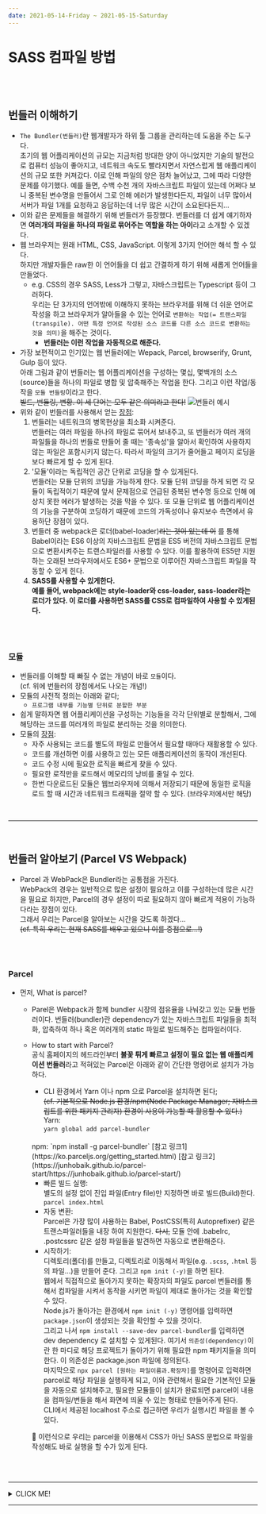 ```yaml
---
date: 2021-05-14-Friday ~ 2021-05-15-Saturday
---
```


# SASS 컴파일 방법 

<br>
<br>


## 번들러 이해하기 
- `The Bundler(번들러)`란 웹개발자가 하위 툴 그룹을 관리하는데 도움을 주는 도구다.   
초기의 웹 어플리케이션의 규모는 지금처럼 방대한 양이 아니었지만 기술의 발전으로 컴퓨터 성능이 좋아지고, 네트워크 속도도 빨라지면서 자연스럽게 웹 애플리케이션의 규모 또한 커져갔다. 이로 인해 파일의 양은 점차 늘어났고, 그에 따라 다양한 문제를 야기했다. 예를 들면, 수백 수천 개의 자바스크립트 파일이 있는데 어쩌다 보니 중복된 변수명을 만들어서 그로 인해 에러가 발생한다든지, 파일이 너무 많아서 서버가 파일 1개를 요청하고 응답하는데 너무 많은 시간이 소요된다든지... 
- 이와 같은 문제들을 해결하기 위해 번들러가 등장했다. 번들러를 더 쉽게 얘기하자면 **여러개의 파일을 하나의 파일로 묶어주는 역할을 하는 아이**라고 소개할 수 있겠다. 
- 웹 브라우저는 원래 HTML, CSS, JavaScript. 이렇게 3가지 언어만 해석 할 수 있다.   
하지만 개발자들은 raw한 이 언어들을 더 쉽고 간결하게 하기 위해 새롭게 언어들을 만들었다.   
  - e.g. CSS의 경우 SASS, Less가 그렇고, 자바스크립트는 Typescript 등이 그러하다.    
	우리는 단 3가지의 언어밖에 이해하지 못하는 브라우저를 위해 더 쉬운 언어로 작성을 하고 브라우저가 알아들을 수 있는 언어로 `변환하는 작업(= 트랜스파일(transpile). 어떤 특정 언어로 작성된 소스 코드를 다른 소스 코드로 변환하는 것을 의미)`을 해주는 것이다.   
	- **번들러는 이런 작업을 자동적으로 해준다.**
- 가장 보편적이고 인기있는 웹 번들러에는 Wepack, Parcel, browserify, Grunt, Gulp 등이 있다.   
아래 그림과 같이 번들러는 웹 어플리케이션을 구성하는 몇십, 몇백개의 소스(source)들을 하나의 파일로 병합 및 압축해주는 작업을 한다. 그리고 이런 작업/동작을 `모듈 번들링`이라고 한다.    
~~빌드, 번들링, 변황. 이 세 단어는 모두 같은 의미라고 한다!~~
	![번들러 예시](https://joshua1988.github.io/webpack-guide/assets/img/webpack-bundling.e79747a1.png)
- 위와 같이 번들러를 사용해서 얻는 <u>장점</u>:
	1. 번들러는 네트워크의 병목현상을 최소화 시켜준다.   
	번들러는 여러 파일을 하나의 파일로 묶어서 보내주고, 또 번들러가 여러 개의 파일들을 하나의 번들로 만들어 줄 때는 '종속성'을 알아서 확인하여 사용하지 않는 파일은 포함시키지 않는다. 따라서 파일의 크기가 줄어들고 페이지 로딩을 보다 빠르게 할 수 있게 된다. 
	2. '모듈'이라는 독립적인 공간 단위로 코딩을 할 수 있게된다.   
	번들러는 모듈 단위의 코딩을 가능하게 한다. 모듈 단위 코딩을 하게 되면 각 모듈이 독립적이기 때문에 앞서 문제점으로 언급된 중복된 변수명 등으로 인해 에상치 못한 에러가 발생하는 것을 막을 수 있다. 또 모듈 단위로 웹 어플리케이션의 기능을 구분하여 코딩하기 때문에 코드의 가독성이나 유지보수 측면에서 유용하단 장점이 있다. 
	3. 번들러 중 webpack은 로더(babel-loader)~~라는 것이 있는데 이~~ 를 통해 Babel이라는 ES6 이상의 자바스크립트 문법을 ES5 버전의 자바스크립트 문법으로 변환시켜주는 트랜스파일러를 사용할 수 있다. 이를 활용하여 ES5만 지원하는 오래된 브라우저에서도 ES6+ 문법으로 이루어진 자바스크립트 파일을 작동할 수 있게 힌다.  
	4. **SASS를 사용할 수 있게한다.   
	예를 들어, webpack에는 style-loader와 css-loader, sass-loader라는 로더가 있다. 이 로더를 사용하면 SASS를 CSS로 컴파일하여 사용할 수 있게된다.**


<br>
<br>

### 모듈 
- 번들러를 이해할 때 빠질 수 없는 개념이 바로 `모듈`이다.   
(cf. 위에 번들러의 장점에서도 나오는 개념!)
- 모듈의 사전적 정의는 아래와 같다;  
	- `프로그램 내부를 기능별 단위로 분할한 부분`
- 쉽게 말하자면 웹 어플리케이션을 구성하는 기능들을 각각 단위별로 분할해서, 그에 해당하는 코드를 여러개의 파일로 분리하는 것을 의미한다. 
-	모듈의 <u>장점</u>:
	- 자주 사용되는 코드를 별도의 파일로 만들어서 필요할 때마다 재활용할 수 있다.
	- 코드를 개선하면 이를 사용하고 있는 모든 애플리케이션의 동작이 개선된다.
	- 코드 수정 시에 필요한 로직을 빠르게 찾을 수 있다.
	- 필요한 로직만을 로드해서 메모리의 낭비를 줄일 수 있다.
	- 한번 다운로드된 모듈은 웹브라우저에 의해서 저장되기 때문에 동일한 로직을 로드 할 때 시간과 네트워크 트래픽을 절약 할 수 있다. (브라우저에서만 해당)

<br>
<hr>
<br>

## 번들러 알아보기 (Parcel VS Webpack)
- Parcel 과 WebPack은 Bundler라는 공통점을 가진다.   
WebPack의 경우는 일반적으로 많은 설정이 필요하고 이를 구성하는데 많은 시간을 필요로 하지만, Parcel의 경우 설정이 따로 필요하지 않아 빠르게 적용이 가능하다라는 장점이 있다.   
그래서 우리는 Parcel을 알아보는 시간을 갖도록 하겠다...   
~~(cf. 특히 우리는 현재 SASS를 배우고 있으니 이를 중점으로...!)~~

<br>
<br>

### Parcel 
- 먼저, What is parcel? 
	- Parel은 Webpack과 함께 bundler 시장의 점유율을 나눠갖고 있는 모듈 번들러이다. 번들러(bundler)란 dependency가 있는 자바스크립트 파일들을  최적화, 압축하여 하나 혹은 여러개의 static 파일로 빌드해주는 컴파일러이다.
	- How to start with Parcel?    
	공식 홈페이지의 헤드라인부터 **불꽃 튀게 빠르고 설정이 필요 없는 웹 애플리케이션 번들러**라고 적혀있는 Parcel은 아래와 같이 간단한 명령어로 설치가 가능하다.
		- CLI 환경에서 Yarn 이나 npm 으로 Parcel을 설치하면 된다;   
		~~(cf. 기본적으로 Node.js 환경/npm(Node Package Manager; 자바스크립트를 위한 패키지 관리자) 환경이 사용이 가능할 때 활용할 수 있다.)~~   
		Yarn:  
		`yarn global add parcel-bundler`
		<br> 
		npm:  
		`npm install -g parcel-bundler`  
			[참고 링크1](https://ko.parceljs.org/getting_started.html)   
		  [참고 링크2](https://junhobaik.github.io/parcel-start/https://junhobaik.github.io/parcel-start/)  

		- 빠른 빌드 실행:   
		별도의 설정 없이 진입 파일(Entry file)만 지정하면 바로 빌드(Build)한다.   
		`parcel index.html`
		- 자동 변환:   
		Parcel은 가장 많이 사용하는 Babel, PostCSS(특히 Autoprefixer) 같은 트랜스파일러들을 내장 하여 지원한다. ~~다시,~~ 모듈 안에 .babelrc, .postcssrc 같은 설정 파일들을 발견하면 자동으로 변환해준다.
 		- 시작하기:    
		디렉토리(폴더)를 만들고, 디렉토리로 이동해서 파일(e.g. `.scss`, `.html` 등의 파일...)을 만들어 준다. 그리고 `npm init (-y)`을 하면 된다.   
		웹에서 직접적으로 돌아가지 못하는 확장자의 파일도 parcel 번들러를 통해서 컴파일을 시켜서 동작을 시키면 파일이 제대로 돌아가는 것을 확인할 수 있다.   
		Node.js가 돌아가는 환경에서 `npm init (-y)` 명령어를 입력하면 `package.json`이 생성되는 것을 확인할 수 있을 것이다.   
		그리고 나서 `npm install --save-dev parcel-bundler`를 입력하면 dev dependency 로 설치할 수 있게된다. 여기서 `의존성(dependency)`이란 한 마디로 해당 프로젝트가 돌아가기 위해 필요한 npm 패키지들을 의미한다. 이 의존성은 package.json 파일에 정의된다.  
		마지막으로 `npx parcel [원하는 파일이름과.확장자]`를 명령어로 입력하면 parcel로 해당 파일을 실행하게 되고, 이와 관련해서 필요한 기본적인 모듈을 자동으로 설치해주고, 필요한 모듈들이 설치가 완료되면 parcel이 내용을 컴파일/번들을 해서 화면에 띄울 수 있는 형태로 만들어주게 된다.  
		CLI에서 제공된 localhost 주소로 접근하면 우리가 실행시킨 파일을 볼 수 있다.    

		📌 이런식으로 우리는 parcel을 이용해서 CSS가 아닌 SASS 문법으로 파일을 작성해도 바로 실행을 할 수가 있게 된다.

<br>
<br>

---
<details>
<summary>CLICK ME!</summary>

- cf.  
	- https://ideveloper2.tistory.com/166
	- https://developer-alle.tistory.com/297
	- https://joshua1988.github.io/webpack-guide/webpack/what-is-webpack.html#%EC%9B%B9%ED%8C%A9%EC%97%90%EC%84%9C%EC%9D%98-%EB%AA%A8%EB%93%88
	- https://velog.io/@eastshine94/Bundler-%EC%99%9C-Bundler%EC%9D%84-%EC%82%AC%EC%9A%A9%ED%95%B4%EC%95%BC%ED%95%98%EB%8A%94%EA%B0%80
	- https://rumor1993.tistory.com/57
	- https://ko.parceljs.org/
	- https://heropy.blog/2018/01/20/parcel-1-start/
	- https://geonlee.tistory.com/103
	- https://elegantcoder.com/beginning-npm-package/
	- https://oddcode.tistory.com/70     
		(vs code에서 sass 컴파일 하는 방법)
	- https://2donny-world.tistory.com/13
	- https://junhobaik.github.io/parcel-start/

</details>

---